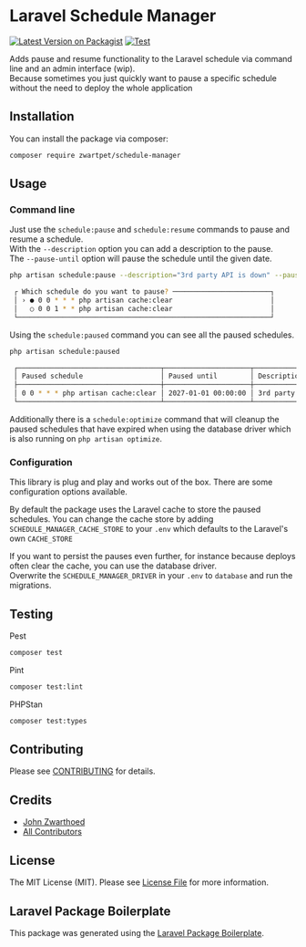 # Laravel Schedule Manager

[![Latest Version on Packagist](https://img.shields.io/packagist/v/zwartpet/schedule-manager.svg?style=flat-square)](https://packagist.org/packages/zwartpet/schedule-manager)
[![Test](https://github.com/Zwartpet/laravel-schedule-manager/actions/workflows/main.yml/badge.svg)](https://github.com/Zwartpet/laravel-schedule-manager/actions/workflows/main.yml)

Adds pause and resume functionality to the Laravel schedule via command line and an admin interface (wip).  
Because sometimes you just quickly want to pause a specific schedule without the need to deploy the whole application

## Installation

You can install the package via composer:

```bash
composer require zwartpet/schedule-manager
```

## Usage

### Command line

Just use the `schedule:pause` and `schedule:resume` commands to pause and resume a schedule.    
With the `--description` option you can add a description to the pause.  
The `--pause-until` option will pause the schedule until the given date.
```bash
php artisan schedule:pause --description="3rd party API is down" --pause-until="2027-01-01 00:00:00"
```
```bash
 ┌ Which schedule do you want to pause? ────────────────────────┐
 │ › ● 0 0 * * * php artisan cache:clear                        │
 │   ○ 0 0 1 * * php artisan cache:clear                        │
 └──────────────────────────────────────────────────────────────┘
```

Using the `schedule:paused` command you can see all the paused schedules.
```bash
php artisan schedule:paused     
```         
```bash
 ┌───────────────────────────────────┬─────────────────────┬───────────────────────┐
 │ Paused schedule                   │ Paused until        │ Description           │
 ├───────────────────────────────────┼─────────────────────┼───────────────────────┤
 │ 0 0 * * * php artisan cache:clear │ 2027-01-01 00:00:00 │ 3rd party API is down │
 └───────────────────────────────────┴─────────────────────┴───────────────────────┘
```

Additionally there is a `schedule:optimize` command that will cleanup the paused schedules that have expired when using the database driver which is also running on `php artisan optimize`.

### Configuration

This library is plug and play and works out of the box. There are some configuration options available.

By default the package uses the Laravel cache to store the paused schedules.
You can change the cache store by adding `SCHEDULE_MANAGER_CACHE_STORE` to your `.env` which defaults to the Laravel's own `CACHE_STORE`

If you want to persist the pauses even further, for instance because deploys often clear the cache, you can use the database driver.  
Overwrite the `SCHEDULE_MANAGER_DRIVER` in your `.env` to `database` and run the migrations.

## Testing

Pest
```bash
composer test
```

Pint
```bash
composer test:lint
```

PHPStan
```bash
composer test:types
```

## Contributing

Please see [CONTRIBUTING](CONTRIBUTING.md) for details.

## Credits

-   [John Zwarthoed](https://github.com/zwartpet)
-   [All Contributors](../../contributors)

## License

The MIT License (MIT). Please see [License File](LICENSE.md) for more information.

## Laravel Package Boilerplate

This package was generated using the [Laravel Package Boilerplate](https://laravelpackageboilerplate.com).
